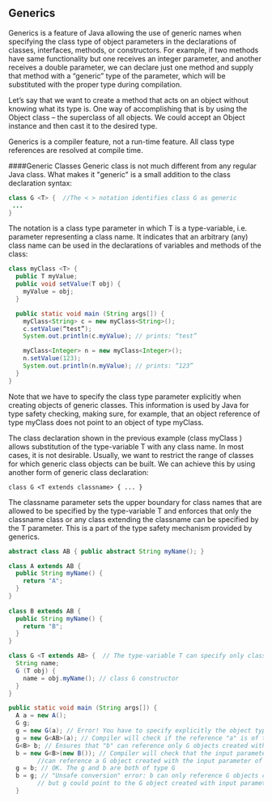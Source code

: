 ## Generics
Generics is a feature of Java allowing the use of generic names when specifying the class type of object parameters in the declarations of classes, interfaces, methods, or constructors. For example, if two methods have same functionality but one receives an integer parameter, and another receives a double parameter, we can declare just one method and supply that method with a “generic” type of the parameter, which will be substituted with the proper type during compilation.

Let’s say that we want to create a method that acts on an object without knowing what its type is. One way of accomplishing that is by using the Object class – the superclass of all objects. We could accept an Object instance and then cast it to the desired type.

Generics is a compiler feature, not a run-time feature. All class type references are resolved at compile time.

####Generic Classes
Generic class is not much different from any regular Java class. What makes it "generic" is a small addition to the class declaration syntax:
```java
class G <T> {  //The < > notation identifies class G as generic
 ...
}
```
The <T> notation is a class type parameter in which T is a type-variable, i.e. parameter representing a class name. It indicates that an arbitrary (any) class name can be used in the declarations of variables and methods of the class:
```java
class myClass <T> {
  public T myValue;
  public void setValue(T obj) {
    myValue = obj;
  }

  public static void main (String args[]) {
    myClass<String> c = new myClass<String>();
    c.setValue(“test”);
    System.out.println(c.myValue); // prints: “test”

    myClass<Integer> n = new myClass<Integer>();
    n.setValue(123);
    System.out.println(n.myValue); // prints: “123”
  }
}
```
Note that we have to specify the class type parameter explicitly when creating objects of generic classes. This information is used by Java for type safety checking, making sure, for example, that an object reference of type myClass<String> does not point to an object of type myClass<Integer>.

The class declaration shown in the previous example (class myClass <T>) allows substitution of the type-variable T with any class name. In most cases, it is not desirable. Usually, we want to restrict the range of classes for which generic class objects can be built. We can achieve this by using another form of generic class declaration:
```
class G <T extends classname> { ... }
```
The classname parameter sets the upper boundary for class names that are allowed to be specified by the type-variable T and enforces that only the classname class or any class extending the classname can be specified by the T parameter. This is a part of the type safety mechanism provided by generics.
```java
abstract class AB { public abstract String myName(); }

class A extends AB { 
  public String myName() {
    return "A";
  }
}
  
class B extends AB { 
  public String myName() {
    return "B";
  }
}

class G <T extends AB> {  // The type-variable T can specify only class AB or its subclasses
  String name;
  G (T obj) { 
    name = obj.myName(); // class G constructor
  } 
}

public static void main (String args[]) {
  A a = new A();
  G g;
  g = new G(a); // Error! You have to specify explicitly the object type you are passing to the constructor of class G.
  g = new G<AB>(a); // Compiler will check if the reference "a" is of type AB or its subclasses
  G<B> b; // Ensures that "b" can reference only G objects created with the input parameter of type B.
  b = new G<B>(new B()); // Compiler will check that the input parameter new B() is of type B (and it is), and that b 
        //can reference a G object created with the input parameter of this type.
  g = b; // OK. The g and b are both of type G
  b = g; // "Unsafe conversion" error: b can only reference G objects created with input parameter of type B, 
        // but g could point to the G object created with input parameter of type AB, A, or B
  }
```
